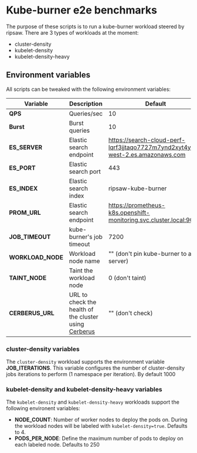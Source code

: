 # Kube-burner e2e benchmarks

The purpose of these scripts is to run a kube-burner workload steered by ripsaw. There are 3 types of workloads at the moment:

- cluster-density
- kubelet-density
- kubelet-density-heavy

## Environment variables

All scripts can be tweaked with the following environment variables:

| Variable         | Description                         | Default |
|------------------|-------------------------------------|---------|
| **QPS**              | Queries/sec                     | 10      |
| **Burst**            | Burst queries                   | 10      |
| **ES_SERVER**        | Elastic search endpoint         | https://search-cloud-perf-lqrf3jjtaqo7727m7ynd2xyt4y.us-west-2.es.amazonaws.com|
| **ES_PORT**          | Elastic search port             | 443|
| **ES_INDEX**         | Elastic search index            | ripsaw-kube-burner|
| **PROM_URL**         | Elastic search endpoint         | https://prometheus-k8s.openshift-monitoring.svc.cluster.local:9091|
| **JOB_TIMEOUT**      | kube-burner's job timeout       | 7200|
| **WORKLOAD_NODE**    | Workload node name              | "" (don't pin kube-burner to any server)|
| **TAINT_NODE**       | Taint the workload node         | 0 (don't taint)|
| **CERBERUS_URL**     | URL to check the health of the cluster using [Cerberus](https://github.com/openshift-scale/cerberus) | "" (don't check)|

### cluster-density variables

The `cluster-density` workload supports the environment variable **JOB_ITERATIONS**. This variable configures the number of cluster-density jobs iterations to perform (1 namespace per iteration). By default 1000

### kubelet-density and kubelet-density-heavy variables

The `kubelet-density` and `kubelet-density-heavy` workloads support the following environent variables:

- **NODE_COUNT**: Number of worker nodes to deploy the pods on. During the workload nodes will be labeled with `kubelet-density=true`. Defaults to 4.
- **PODS_PER_NODE**: Define the maximum number of pods to deploy on each labeled node. Defaults to 250
